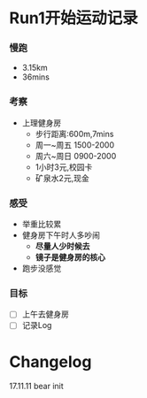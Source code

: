# Run1开始运动记录

### 慢跑
- 3.15km
- 36mins

### 考察
- 上理健身房
    + 步行距离:600m,7mins
    + 周一~周五 1500-2000
    + 周六~周日 0900-2000
    + 1小时3元,校园卡
    + 矿泉水2元,现金

### 感受
- 举重比较累
- 健身房下午时人多吵闹
    + **尽量人少时候去**
    + **镜子是健身房的核心**
- 跑步没感觉

### 目标
- [ ] 上午去健身房
- [ ] 记录Log

# Changelog
17.11.11 bear init